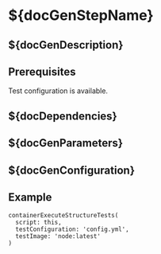 # ${docGenStepName}

## ${docGenDescription}

## Prerequisites

Test configuration is available.

## ${docDependencies}

## ${docGenParameters}

## ${docGenConfiguration}

## Example

```
containerExecuteStructureTests(
  script: this,
  testConfiguration: 'config.yml',
  testImage: 'node:latest'
)
```
